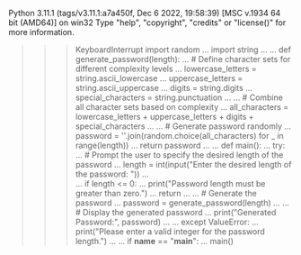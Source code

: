 Python 3.11.1 (tags/v3.11.1:a7a450f, Dec  6 2022, 19:58:39) [MSC v.1934 64 bit (AMD64)] on win32
Type "help", "copyright", "credits" or "license()" for more information.
>>> KeyboardInterrupt
>>> import random
... import string
... 
... def generate_password(length):
...     # Define character sets for different complexity levels
...     lowercase_letters = string.ascii_lowercase
...     uppercase_letters = string.ascii_uppercase
...     digits = string.digits
...     special_characters = string.punctuation
... 
...     # Combine all character sets based on complexity
...     all_characters = lowercase_letters + uppercase_letters + digits + special_characters
... 
...     # Generate password randomly
...     password = ''.join(random.choice(all_characters) for _ in range(length))
...     return password
... 
... def main():
...     try:
...         # Prompt the user to specify the desired length of the password
...         length = int(input("Enter the desired length of the password: "))
...         
...         if length <= 0:
...             print("Password length must be greater than zero.")
...             return
... 
...         # Generate the password
...         password = generate_password(length)
... 
...         # Display the generated password
...         print("Generated Password:", password)
... 
...     except ValueError:
...         print("Please enter a valid integer for the password length.")
... 
... if __name__ == "__main__":
...     main()
